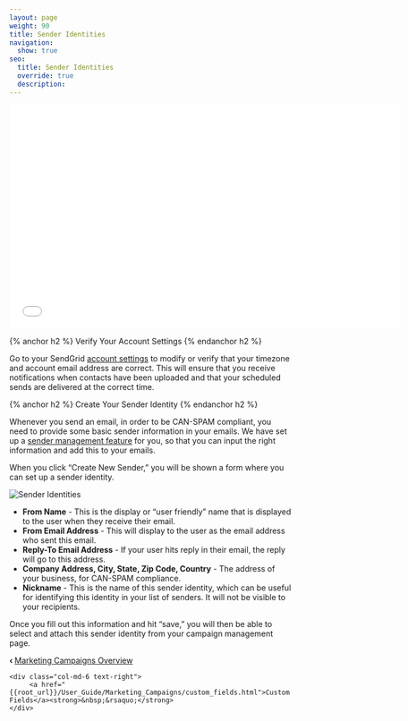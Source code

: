```yaml
---
layout: page
weight: 90
title: Sender Identities
navigation:
  show: true
seo:
  title: Sender Identities
  override: true
  description:
---
```


<iframe src="//player.vimeo.com/video/120703745" width="700" height="400" frameborder="0" webkitallowfullscreen mozallowfullscreen allowfullscreen></iframe>

{% anchor h2 %}
Verify Your Account Settings
{% endanchor h2 %}

Go to your SendGrid [account settings](https://sendgrid.com/user/account) to modify or verify that your timezone and account email address are correct. This
will ensure that you receive notifications when contacts have been uploaded and that your scheduled sends are delivered at the correct time.

{% anchor h2 %}
Create Your Sender Identity
{% endanchor h2 %}

Whenever you send an email, in order to be CAN-SPAM compliant, you need to provide some basic sender information in your
emails. We have set up a [sender management feature](https://sendgrid.com/marketing_campaigns/senders) for you,
so that you can input the right information and add this to your emails.

When you click “Create New Sender,” you will be shown a form where you can set up a sender identity.

![]({{root_url}}/images/sender_identity_1.png "Sender Identities")

* **From Name** - This is the display or “user friendly” name that is displayed to the user when they receive their email.
* **From Email Address** - This will display to the user as the email address who sent this email.
* **Reply-To Email Address** - If your user hits reply in their email, the reply will go to this address.
* **Company Address, City, State, Zip Code, Country** - The address of your business, for CAN-SPAM compliance.
* **Nickname** - This is the name of this sender identity, which can be useful for identifying this identity in your list of senders. It will not be visible to your recipients.

Once you fill out this information and hit “save,” you will then be able to select and attach this sender identity from your campaign management page.

<div class="row">
    <div class="col-md-6 text-left">
        <strong>&lsaquo;&nbsp;</strong><a href="{{root_url}}/User_Guide/Marketing_Campaigns/index.html">Marketing Campaigns Overview</a>
    </div>

    <div class="col-md-6 text-right">
         <a href="{{root_url}}/User_Guide/Marketing_Campaigns/custom_fields.html">Custom Fields</a><strong>&nbsp;&rsaquo;</strong>
    </div>
</div>
